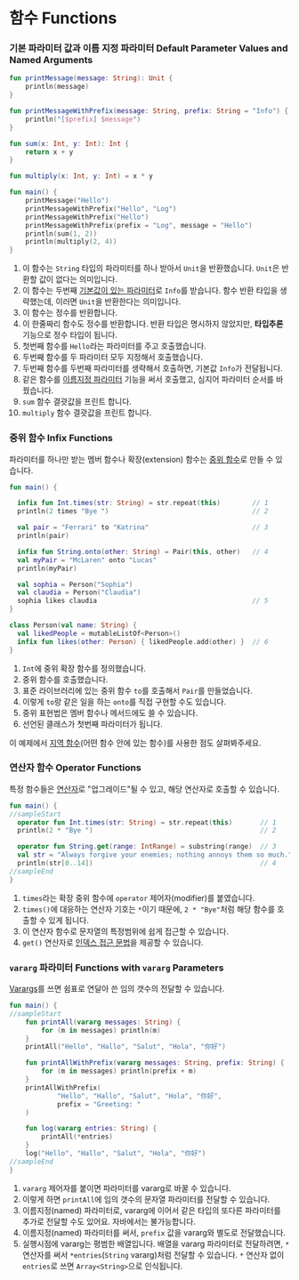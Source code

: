 # 함수 Functions

### 기본 파라미터 값과 이름 지정 파라미터 Default Parameter Values and Named Arguments

```kotlin
fun printMessage(message: String): Unit {                               // 1
    println(message)
}

fun printMessageWithPrefix(message: String, prefix: String = "Info") {  // 2
    println("[$prefix] $message")
}

fun sum(x: Int, y: Int): Int {                                          // 3
    return x + y
}

fun multiply(x: Int, y: Int) = x * y                                    // 4

fun main() {
    printMessage("Hello")                                               // 5
    printMessageWithPrefix("Hello", "Log")                              // 6
    printMessageWithPrefix("Hello")                                     // 7
    printMessageWithPrefix(prefix = "Log", message = "Hello")           // 8
    println(sum(1, 2))                                                  // 9
    println(multiply(2, 4))                                             // 10
}
```

1. 이 함수는 `String` 타입의 파라미터를 하나 받아서 `Unit`을 반환했습니다. `Unit`은 반환할 값이 없다는 의미입니다.
2. 이 함수는 두번째 [기본값이 있는 파라미터](https://kotlinlang.org/docs/reference/functions.html#default-arguments)로 `Info`를 받습니다. 함수 반환 타입을 생략했는데, 이러면 `Unit`을 반환한다는 의미입니다.
3. 이 함수는 정수를 반환합니다.
4. 이 한줄짜리 함수도 정수를 반환합니다. 반환 타입은 명시하지 않았지만, **타입추론**기능으로 정수 타입이 됩니다.
5. 첫번째 함수를 `Hello`라는 파라미터를 주고 호출했습니다.
6. 두번째 함수를 두 파라미터 모두 지정해서 호출했습니다.
7. 두번째 함수를 두번째 파라미터를 생략해서 호출하면, 기본값 `Info`가 전달됩니다.
8. 같은 함수를 [이름지정 파라미터](https://kotlinlang.org/docs/reference/functions.html#named-arguments) 기능을 써서 호출했고, 심지어 파라미터 순서를 바꿨습니다.
9. `sum` 함수 결괏값을 프린트 합니다.
10. `multiply` 함수 결괏값을 프린트 합니다.

### 중위 함수 Infix Functions

파라미터를 하나만 받는 멤버 함수나 확장(extension) 함수는 [중위 함수](https://kotlinlang.org/docs/reference/functions.html#infix-notation)로 만들 수 있습니다.

```kotlin
fun main() {

  infix fun Int.times(str: String) = str.repeat(this)        // 1
  println(2 times "Bye ")                                    // 2

  val pair = "Ferrari" to "Katrina"                          // 3
  println(pair)

  infix fun String.onto(other: String) = Pair(this, other)   // 4
  val myPair = "McLaren" onto "Lucas"
  println(myPair)

  val sophia = Person("Sophia")
  val claudia = Person("Claudia")
  sophia likes claudia                                       // 5
}

class Person(val name: String) {
  val likedPeople = mutableListOf<Person>()
  infix fun likes(other: Person) { likedPeople.add(other) }  // 6
}
```

1. `Int`에 중위 확장 함수를 정의했습니다.
2. 중위 함수를 호출했습니다.
3. 표준 라이브러리에 있는 중위 함수 `to`를 호출해서 `Pair`를 만들었습니다.
4. 이렇게 `to`랑 같은 일을 하는 `onto`를 직접 구현할 수도 있습니다.
5. 중위 표현법은 멤버 함수나 메서드에도 쓸 수 있습니다.
6. 선언된 클래스가 첫번째 파라미터가 됩니다.

이 예제에서 [지역 함수](https://kotlinlang.org/docs/reference/functions.html#local-functions)(어떤 함수 안에 있는 함수)를 사용한 점도 살펴봐주세요.

### 연산자 함수 Operator Functions

특정 함수들은 [연산자](https://kotlinlang.org/docs/reference/operator-overloading.html)로 "업그레이드"될 수 있고, 해당 연산자로 호출할 수 있습니다.

```kotlin
fun main() {
//sampleStart
  operator fun Int.times(str: String) = str.repeat(this)       // 1
  println(2 * "Bye ")                                          // 2

  operator fun String.get(range: IntRange) = substring(range)  // 3
  val str = "Always forgive your enemies; nothing annoys them so much."
  println(str[0..14])                                          // 4
//sampleEnd
}
```

1. `times`라는 확장 중위 함수에 `operator` 제어자(modifier)를 붙였습니다.
2. `times()`에 대응하는 연산자 기호는 `*`이기 때문에, `2 * "Bye"`처럼 해당 함수를 호출할 수 있게 됩니다.
3. 이 연산자 함수로 문자열의 특정범위에 쉽게 접근할 수 있습니다.
4. `get()` 연산자로 [인덱스 접근 문법](https://kotlinlang.org/docs/reference/operator-overloading.html#indexed)을 제공할 수 있습니다.

### `vararg` 파라미터 Functions with `vararg` Parameters

[Varargs](https://kotlinlang.org/docs/reference/functions.html#variable-number-of-arguments-varargs)를 쓰면 쉼표로 연달아 쓴 임의 갯수의 전달할 수 있습니다.

```kotlin
fun main() {
//sampleStart
    fun printAll(vararg messages: String) {                            // 1
        for (m in messages) println(m)
    }
    printAll("Hello", "Hallo", "Salut", "Hola", "你好")                 // 2

    fun printAllWithPrefix(vararg messages: String, prefix: String) {  // 3
        for (m in messages) println(prefix + m)
    }
    printAllWithPrefix(
            "Hello", "Hallo", "Salut", "Hola", "你好",
            prefix = "Greeting: "                                          // 4
    )

    fun log(vararg entries: String) {
        printAll(*entries)                                             // 5
    }
    log("Hello", "Hallo", "Salut", "Hola", "你好")
//sampleEnd
}
```

1. `vararg` 제어자를 붙이면 파라미터를 vararg로 바꿀 수 있습니다.
2. 이렇게 하면 `printAll`에 임의 갯수의 문자열 파라미터를 전달할 수 있습니다.
3. 이름지정(named) 파라미터로, vararg에 이어서 같은 타입의 또다른 파라미터를 추가로 전달할 수도 있어요. 자바에서는 불가능합니다.
4. 이름지정(named) 파라미터를 써서, `prefix` 값을 vararg와 별도로 전달했습니다.
5. 실행시점에 vararg는 평범한 배열입니다. 배열을 vararg 파라미터로 전달하려면, `*` 연산자를 써서 `*entries`(`String` vararg)처럼 전달할 수 있습니다. `*` 연산자 없이 `entries`로 쓰면 `Array<String>`으로 인식됩니다.